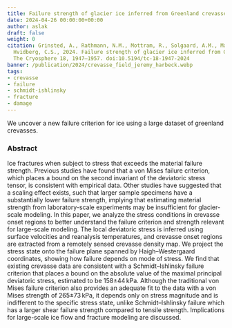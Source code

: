 ```yaml
---
title: Failure strength of glacier ice inferred from Greenland crevasses
date: 2024-04-26 00:00:00+00:00
author: aslak
draft: false
weight: 0
citation: Grinsted, A., Rathmann, N.M., Mottram, R., Solgaard, A.M., Mathiesen, J.,
  Hvidberg, C.S., 2024. Failure strength of glacier ice inferred from Greenland crevasses.
  The Cryosphere 18, 1947–1957. doi:10.5194/tc-18-1947-2024
banner: /publication/2024/crevasse_field_jeremy_harbeck.webp
tags:
- crevasse
- failure
- schmidt-ishlinsky
- fracture
- damage
---
```


We uncover a new failure criterion for ice using a large dataset of greenland crevasses.

<!-- more -->
### Abstract
Ice fractures when subject to stress that exceeds the material failure strength. Previous studies have found that a von Mises failure criterion, which places a bound on the second invariant of the deviatoric stress tensor, is consistent with empirical data. Other studies have suggested that a scaling effect exists, such that larger sample specimens have a substantially lower failure strength, implying that estimating material strength from laboratory-scale experiments may be insufficient for glacier-scale modeling. In this paper, we analyze the stress conditions in crevasse onset regions to better understand the failure criterion and strength relevant for large-scale modeling. The local deviatoric stress is inferred using surface velocities and reanalysis temperatures, and crevasse onset regions are extracted from a remotely sensed crevasse density map. We project the stress state onto the failure plane spanned by Haigh–Westergaard coordinates, showing how failure depends on mode of stress. We find that existing crevasse data are consistent with a Schmidt–Ishlinsky failure criterion that places a bound on the absolute value of the maximal principal deviatoric stress, estimated to be 158±44 kPa. Although the traditional von Mises failure criterion also provides an adequate fit to the data with a von Mises strength of 265±73 kPa, it depends only on stress magnitude and is indifferent to the specific stress state, unlike Schmidt–Ishlinsky failure which has a larger shear failure strength compared to tensile strength. Implications for large-scale ice flow and fracture modeling are discussed.